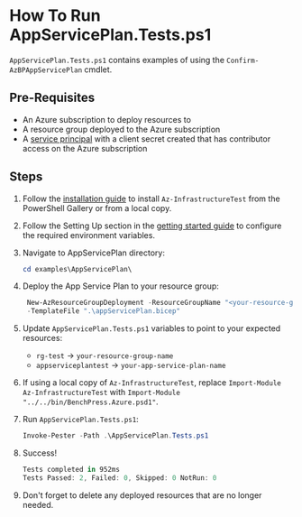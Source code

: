 # How To Run AppServicePlan.Tests.ps1

`AppServicePlan.Tests.ps1` contains examples of using the `Confirm-AzBPAppServicePlan` cmdlet.

## Pre-Requisites

- An Azure subscription to deploy resources to
- A resource group deployed to the Azure subscription
- A [service principal][1] with a client secret created that has contributor access on the Azure subscription

[1]: <https://learn.microsoft.com/en-us/azure/active-directory/develop/howto-create-service-principal-portal>

## Steps

1. Follow the [installation guide](../../docs/installation.md) to install `Az-InfrastructureTest` from the PowerShell
Gallery or from a local copy.
1. Follow the Setting Up section in the [getting started guide](../../docs/getting_started.md) to configure the
required environment variables.
1. Navigate to AppServicePlan directory:

   ```Powershell
   cd examples\AppServicePlan\
   ```

1. Deploy the App Service Plan to your resource group:

   ```Powershell
    New-AzResourceGroupDeployment -ResourceGroupName "<your-resource-group-name>"`
    -TemplateFile ".\appServicePlan.bicep"
   ```

1. Update `AppServicePlan.Tests.ps1` variables to point to your expected resources:

   - `rg-test` -> `your-resource-group-name`
   - `appserviceplantest` -> `your-app-service-plan-name`

1. If using a local copy of `Az-InfrastructureTest`, replace `Import-Module Az-InfrastructureTest` with
`Import-Module "../../bin/BenchPress.Azure.psd1"`.

1. Run `AppServicePlan.Tests.ps1`:

   ```Powershell
   Invoke-Pester -Path .\AppServicePlan.Tests.ps1
   ```

1. Success!

   ```Powershell
   Tests completed in 952ms
   Tests Passed: 2, Failed: 0, Skipped: 0 NotRun: 0
   ```

1. Don't forget to delete any deployed resources that are no longer needed.
